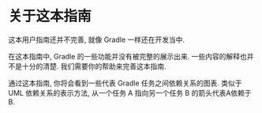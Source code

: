 # 关于这本指南

这本用户指南还并不完善,
就像 Gradle 一样还在开发当中.

在这本指南中,
Gradle 的一些功能并没有被完整的展示出来.
一些内容的解释也并不是十分的清楚.
我们需要你的帮助来完善这本指南.

通过这本指南,
你将会看到一些代表 Gradle 任务之间依赖关系的图表.
类似于 UML 依赖关系的表示方法,
从一个任务 A 指向另一个任务 B 的箭头代表A依赖于B.
